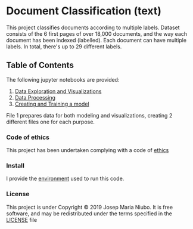 # Document Classification (text)
This project classifies documents according to multiple labels.
Dataset consists of the 6 first pages of over 18,000 documents, and the way each document has been indexed (labelled). Each document can have multiple labels. In total, there's up to 29 different labels. 

## Table of Contents 
The following jupyter notebooks are provided:
1. [Data Exploration and Visualizations](https://github.com/titoniubo/text_classification/blob/master/1.%20Data%20exploration%20and%20Visualizations.ipynb)
2. [Data Processing](https://github.com/titoniubo/text_classification/blob/master/2.%20Data%20Processing.ipynb)
3. [Creating and Training a model](https://github.com/titoniubo/text_classification/blob/master/3.%20Creating%20and%20Training%20a%20model.ipynb)

File 1 prepares data for both modeling and visualizations, creating 2 different files one for each purpose.

### Code of ethics

This project has been undertaken complying with a code of [ethics](https://github.com/titoniubo/text_classification/blob/master/Code%20of%20ethics.txt) 

### Install
I provide the [environment](https://github.com/titoniubo/text_classification/blob/master/environment.yml) used to run this code.

### License
This project is under Copyright © 2019 Josep Maria Niubo. It is free software, and may be redistributed under the terms specified in the [LICENSE](https://github.com/titoniubo/text_classification/blob/master/License.txt) file
